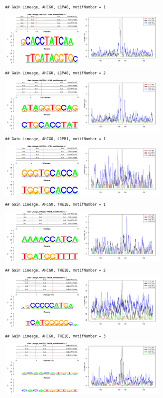 

```
## Gain Lineage, AHCGO, L1PA8, motifNumber = 1
```

![plot of chunk motifPValues](figure/motifPValues-1.png) 

```
## Gain Lineage, AHCGO, L1PA8, motifNumber = 2
```

![plot of chunk motifPValues](figure/motifPValues-2.png) 

```
## Gain Lineage, AHCGO, L1PB1, motifNumber = 1
```

![plot of chunk motifPValues](figure/motifPValues-3.png) 

```
## Gain Lineage, AHCGO, THE1B, motifNumber = 1
```

![plot of chunk motifPValues](figure/motifPValues-4.png) 

```
## Gain Lineage, AHCGO, THE1B, motifNumber = 2
```

![plot of chunk motifPValues](figure/motifPValues-5.png) 

```
## Gain Lineage, AHCGO, THE1B, motifNumber = 3
```

![plot of chunk motifPValues](figure/motifPValues-6.png) 
  
